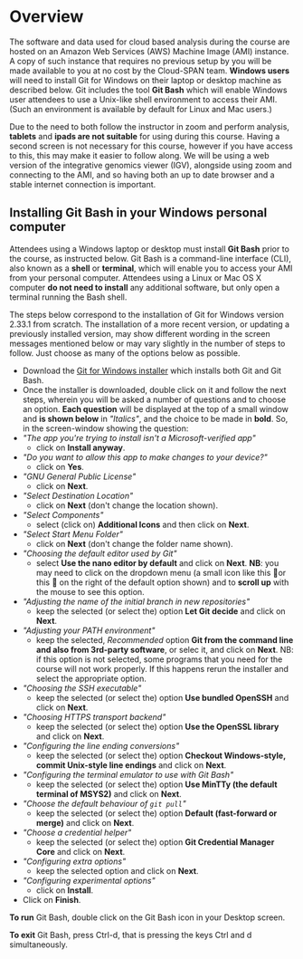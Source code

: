 # Overview

The software and data used for cloud based analysis during the course are hosted on an Amazon Web Services (AWS) Machine Image (AMI) instance. A copy of such instance that requires no previous setup by you will be made available to you at no cost by the Cloud-SPAN team. **Windows users** will need to install Git for Windows on their laptop or desktop machine as described below. Git includes the tool **Git Bash** which will enable Windows user attendees to use a Unix-like shell environment to access their AMI. (Such an environment is available by default for Linux and Mac users.) 

Due to the need to both follow the instructor in zoom and perform analysis, **tablets** and **ipads are not suitable** for using during this course. Having a second screen is not necessary for this course, however if you have access to this, this may make it easier to follow along. We will be using a web version of the integrative genomics viewer (IGV), alongside using zoom and connecting to the AMI, and so having both an up to date browser and a stable internet connection is important.


## Installing Git Bash in your Windows personal computer

Attendees using a Windows laptop or desktop must install **Git Bash** prior to the course, as instructed below. Git Bash is a command-line interface (CLI), also known as a **shell** or **terminal**, which will enable you to access your AMI from your personal computer. Attendees using a Linux or Mac OS X computer **do not need to install** any additional software, but only open a terminal running the Bash shell. 

The steps below correspond to the installation of Git for Windows version 2.33.1 from scratch. The installation of a more recent version, or updating a previously installed version, may show different wording in the screen messages mentioned below or may vary slightly in the number of steps to follow. Just choose as many of the options below as possible. 
- Download the [Git for Windows installer](https://gitforwindows.org/) which installs both Git and Git Bash. 
- Once the installer is downloaded, double click on it and follow the next steps, wherein you will be asked a number of questions and to choose an option. **Each question** will be displayed at the top of a small window and **is shown below** in *"Italics"*, and the choice to be made in **bold**. So, in the screen-window showing the question:
- *"The app you're trying to install isn't a Microsoft-verified app"*
  - click on **Install anyway**.
- *"Do you want to allow this app to make changes to your device?"*
  - click on **Yes**.
- *"GNU General Public License"*
  - click on **Next**.
- *"Select Destination Location"*
  - click on **Next** (don't change the location shown).
- *"Select Components"*
  - select (click on) **Additional Icons** and then click on **Next**.
- *"Select Start Menu Folder"*
  - click on **Next** (don't change the folder name shown).
- *"Choosing the default editor used by Git"*
  - select **Use the nano editor by default** and click on **Next**. **NB**: you may need to click on the dropdown menu (a small icon like this 🔻or this 🔽 on the right of the default option shown) and to **scroll up** with the mouse to see this option.
- *"Adjusting the name of the initial branch in new repositories"*
  - keep the selected (or select the) option  **Let Git decide** and click on **Next**.
- *"Adjusting your PATH environment"*
  - keep the selected, *Recommended* option **Git from the command line and also from 3rd-party software**, or selec it, and click on **Next**. NB: if this option is not selected, some programs that you need for the course will not work properly. If this happens rerun the installer and select the appropriate option.
- *"Choosing the SSH executable"*
  - keep the selected (or select the) option **Use bundled OpenSSH** and click on **Next**.
- *"Choosing HTTPS transport backend"*
  - keep the selected (or select the) option **Use the OpenSSL library** and click on **Next**.
- *"Configuring the line ending conversions"*
  - keep the selected (or select the) option **Checkout Windows-style, commit Unix-style line endings** and click on **Next**.
- *"Configuring the terminal emulator to use with Git Bash"*
  - keep the selected (or select the) option **Use MinTTy (the default terminal of MSYS2)** and click on **Next**.
- *"Choose the default behaviour of `git pull`"*
  - keep the selected (or select the) option **Default (fast-forward or merge)** and click on **Next**. 
- *"Choose a credential helper"*
  - keep the selected (or select the) option **Git Credential Manager Core** and click on **Next**.
- *"Configuring extra options"*
  - keep the selected option and click on **Next**.
- *"Configuring experimental options"*
  - click on **Install**.
- Click on **Finish**.

**To run** Git Bash, double click on the Git Bash icon in your Desktop screen.

**To exit** Git Bash, press Ctrl-d, that is pressing the keys Ctrl and d simultaneously.





